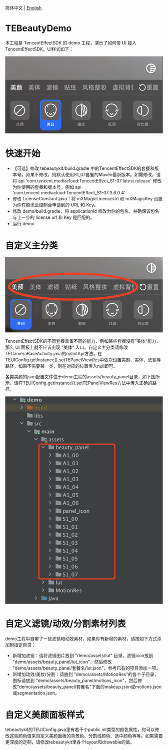 简体中文  |  [English](https://github.com/Tencent-RTC/TencentEffect_Android/blob/main/TEBeautyDemo/README.md)

# TEBeautyDemo

本工程是 TencentEffectSDK 的 demo 工程，演示了如何带 UI 接入 TencentEffectSDK。UI样式如下：

![20240422-174738@2x](./doc/20240422-174738@2x.png)



# 快速开始

- 【可选】修改 tebeautykit/build.gradle 中的TencentEffectSDK的套餐和版本号。如果不修改，则默认使用S1_07套餐的Maven最新版本。如需修改，请将 api 'com.tencent.mediacloud:TencentEffect_S1-07:latest.release' 修改为你使用的套餐和版本号，例如 api 'com.tencent.mediacloud:TencentEffect_S1-07:3.6.0.4'
- 修改 LicenseConstant.java：将 mXMagicLicenceUrl 和 mXMagicKey 设置为你在腾讯云控制台申请到的 URL 和 Key。
- 修改 demo/build.gradle，将 applicationId 修改为你的包名，并确保该包名与上一步的 license url 和 Key 是匹配的。
- 运行 demo

# 自定义主分类

![](./doc/53fd55ed-dde9-4cdf-bac8-f6606127c66c.png)

TencentEffectSDK的不同套餐具备不同的能力，例如某些套餐没有”美体“能力，那么 UI 面板上就不应该出现 ”美体“ 入口。自定义主分类请修改TECameraBaseActivity.java的onInitApi方法，在TEUIConfig.getInstance().setTEPanelViewRes中依次设置美颜、美体、滤镜等路径，如果不需要某一类，则在对应的位置传入null即可。

各类美颜的json配置文件位于demo工程的assets/beauty_panel目录，如下图所示，请在TEUIConfig.getInstance().setTEPanelViewRes方法中传入正确的路径。

![cb2fccb9-16f8-45dd-8254-27eb8acf2a38](./doc/cb2fccb9-16f8-45dd-8254-27eb8acf2a38.png)

# 自定义滤镜/动效/分割素材列表

demo工程中自带了一些滤镜和动效素材，如果你有新增的素材，请按如下方式添加到指定目录：

- 新增加滤镜：请将滤镜图片放到 "demo/assets/lut" 目录，滤镜icon放到 "demo/assets/beauty_panel/lut_icon"，然后修改 "demo/assets/beauty_panel/套餐名/lut.json"，参考已有的项目添加一项。
- 新增加动效/美妆/分割：请放到 "demo/assets/MotionRes"的各个子目录，图标请放到 "demo/assets/beauty_panel/motions_icon"，然后修改"demo/assets/beauty_panel/套餐名"下面的makeup.json或motions.json或segmentation.json。

# 自定义美颜面板样式

tebeautykit的TEUIConfig.java里有若干个public int类型的颜色属性，你可以修改这些颜色值来自定义美颜面板的背景色、分割线颜色、选中颜色等等。如果需要更深度的定制，请修改tebeautykit里各个layout和drawable的值。